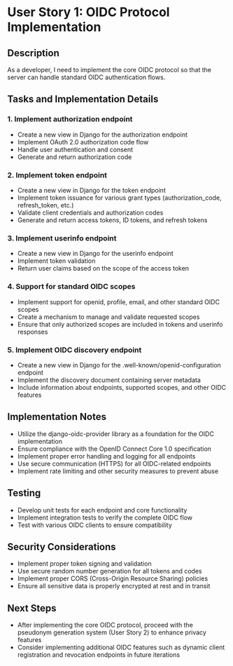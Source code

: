 # User Story 1: OIDC Protocol Implementation

## Description
As a developer, I need to implement the core OIDC protocol so that the server can handle standard OIDC authentication flows.

## Tasks and Implementation Details

### 1. Implement authorization endpoint
- Create a new view in Django for the authorization endpoint
- Implement OAuth 2.0 authorization code flow
- Handle user authentication and consent
- Generate and return authorization code

### 2. Implement token endpoint
- Create a new view in Django for the token endpoint
- Implement token issuance for various grant types (authorization_code, refresh_token, etc.)
- Validate client credentials and authorization codes
- Generate and return access tokens, ID tokens, and refresh tokens

### 3. Implement userinfo endpoint
- Create a new view in Django for the userinfo endpoint
- Implement token validation
- Return user claims based on the scope of the access token

### 4. Support for standard OIDC scopes
- Implement support for openid, profile, email, and other standard OIDC scopes
- Create a mechanism to manage and validate requested scopes
- Ensure that only authorized scopes are included in tokens and userinfo responses

### 5. Implement OIDC discovery endpoint
- Create a new view in Django for the .well-known/openid-configuration endpoint
- Implement the discovery document containing server metadata
- Include information about endpoints, supported scopes, and other OIDC features

## Implementation Notes
- Utilize the django-oidc-provider library as a foundation for the OIDC implementation
- Ensure compliance with the OpenID Connect Core 1.0 specification
- Implement proper error handling and logging for all endpoints
- Use secure communication (HTTPS) for all OIDC-related endpoints
- Implement rate limiting and other security measures to prevent abuse

## Testing
- Develop unit tests for each endpoint and core functionality
- Implement integration tests to verify the complete OIDC flow
- Test with various OIDC clients to ensure compatibility

## Security Considerations
- Implement proper token signing and validation
- Use secure random number generation for all tokens and codes
- Implement proper CORS (Cross-Origin Resource Sharing) policies
- Ensure all sensitive data is properly encrypted at rest and in transit

## Next Steps
- After implementing the core OIDC protocol, proceed with the pseudonym generation system (User Story 2) to enhance privacy features
- Consider implementing additional OIDC features such as dynamic client registration and revocation endpoints in future iterations